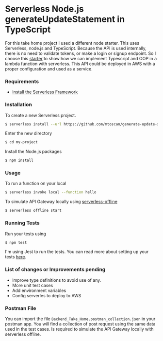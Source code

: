 # Serverless Node.js generateUpdateStatement in TypeScript

For this take home project I used a different node starter. This uses Serverless, node.js and TypeScript.
Because the API is used internally, there is no need to validate tokens, or make a login or signup endpoint. 
So I choose this [starter](https://github.com/AnomalyInnovations/serverless-nodejs-starter) to show how we can implement Typescript and OOP in a lambda function with serverless. This API could be deployed in AWS with a proper configuration and used as a service.

### Requirements

- [Install the Serverless Framework](https://serverless.com/framework/docs/providers/aws/guide/installation/)

### Installation

To create a new Serverless project.

``` bash
$ serverless install --url https://github.com/mtoscan/generate-update-statement-typescript --name my-project
```

Enter the new directory

``` bash
$ cd my-project
```

Install the Node.js packages

``` bash
$ npm install
```

### Usage

To run a function on your local

``` bash
$ serverless invoke local --function hello
```

To simulate API Gateway locally using [serverless-offline](https://github.com/dherault/serverless-offline)

``` bash
$ serverless offline start
```

### Running Tests

Run your tests using

``` bash
$ npm test
```

I'm using Jest to run the tests. You can read more about setting up your tests [here](https://facebook.github.io/jest/docs/en/getting-started.html#content).


### List of changes or Improvements pending
- Improve type definitions to avoid use of any.
- More unit test cases
- Add environment variables
- Config serverles to deploy to AWS

### Postman File
You can import the file `Backend_Take_Home.postman_collection.json` in your postman app. You will find a collection of post request using the same data used in the test cases. Is required to simulate the API Gateway locally with serverless offline.